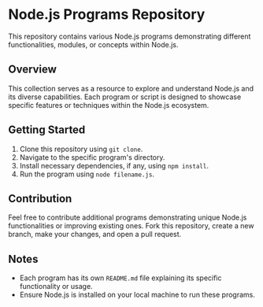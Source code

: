 
# Node.js Programs Repository

This repository contains various Node.js programs demonstrating different functionalities, modules, or concepts within Node.js.

## Overview

This collection serves as a resource to explore and understand Node.js and its diverse capabilities. Each program or script is designed to showcase specific features or techniques within the Node.js ecosystem.

## Getting Started

1. Clone this repository using `git clone`.
2. Navigate to the specific program's directory.
3. Install necessary dependencies, if any, using `npm install`.
4. Run the program using `node filename.js`.

## Contribution

Feel free to contribute additional programs demonstrating unique Node.js functionalities or improving existing ones. Fork this repository, create a new branch, make your changes, and open a pull request.

## Notes

- Each program has its own `README.md` file explaining its specific functionality or usage.
- Ensure Node.js is installed on your local machine to run these programs.



